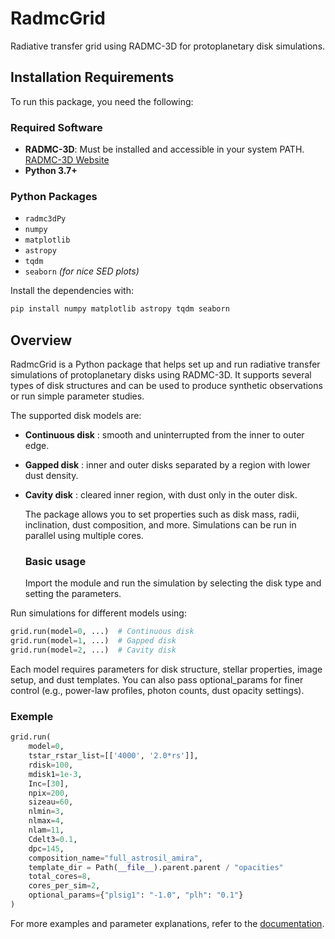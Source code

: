 # RadmcGrid

Radiative transfer grid using RADMC-3D for protoplanetary disk simulations.

## Installation Requirements

To run this package, you need the following:

### Required Software
- **RADMC-3D**: Must be installed and accessible in your system PATH. [RADMC-3D Website](https://www.ita.uni-heidelberg.de/~dullemond/software/radmc-3d/)
- **Python 3.7+**

### Python Packages
- `radmc3dPy`
- `numpy`
- `matplotlib`
- `astropy`
- `tqdm`
- `seaborn` *(for nice SED plots)*

Install the dependencies with:

```bash
pip install numpy matplotlib astropy tqdm seaborn
```

## Overview

RadmcGrid is a Python package that helps set up and run radiative transfer simulations of protoplanetary disks using RADMC-3D. It supports several types of disk structures and can be used to produce synthetic observations or run simple parameter studies.

The supported disk models are:

- **Continuous disk** : smooth and uninterrupted from the inner to outer edge.
- **Gapped disk** : inner and outer disks separated by a region with lower dust density.
- **Cavity disk** : cleared inner region, with dust only in the outer disk.

  The package allows you to set properties such as disk mass, radii, inclination, dust composition, and more. Simulations can be run in parallel using multiple cores.

  ### Basic usage

  Import the module and run the simulation by selecting the disk type and setting the parameters.

Run simulations for different models using:

  ``` py
grid.run(model=0, ...)  # Continuous disk
grid.run(model=1, ...)  # Gapped disk
grid.run(model=2, ...)  # Cavity disk

```

Each model requires parameters for disk structure, stellar properties, image setup, and dust templates. You can also pass optional_params for finer control (e.g., power-law profiles, photon counts, dust opacity settings).

### Exemple

``` py
grid.run(
    model=0,
    tstar_rstar_list=[['4000', '2.0*rs']],
    rdisk=100,
    mdisk1=1e-3,
    Inc=[30],
    npix=200,
    sizeau=60,
    nlmin=3,
    nlmax=4,
    nlam=11,
    Cdelt3=0.1,
    dpc=145,
    composition_name="full_astrosil_amira",
    template_dir = Path(__file__).parent.parent / "opacities"
    total_cores=8,
    cores_per_sim=2,
    optional_params={"plsig1": "-1.0", "plh": "0.1"}
)
```

For more examples and parameter explanations, refer to the [documentation](./RadmcGrid_doc.pdf).

